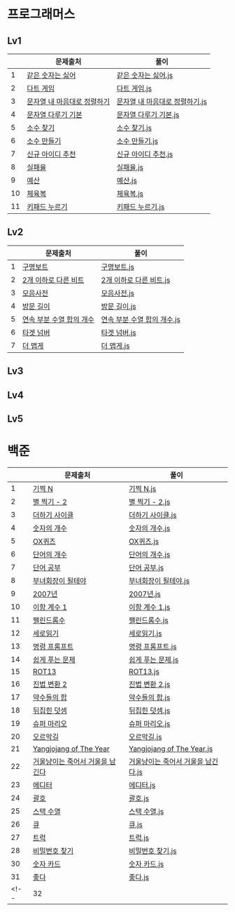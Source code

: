 # 프로그래머스

## Lv1
||문제출처|풀이|
|------|---|---|
|1|[같은 숫자는 싫어](https://school.programmers.co.kr/learn/courses/30/lessons/12906)|[같은 숫자는 싫어.js](https://github.com/Battle-Algorithm/HJ/commit/16cd09b357bb77955cf7ea94e1ffc3a355575cd3)|
|2|[다트 게임](https://school.programmers.co.kr/learn/courses/30/lessons/17682)|[다트 게임.js](https://github.com/Battle-Algorithm/HJ/commit/d37a9431a1c1a3721b2057b2072e66d8a35d6045)|
|3|[문자열 내 마음대로 정렬하기](https://school.programmers.co.kr/learn/courses/30/lessons/12915)|[문자열 내 마음대로 정렬하기.js](https://github.com/Battle-Algorithm/HJ/commit/e984ea2ba38e058fc094e94a2565edbe5aa8d770)|
|4|[문자열 다루기 기본](https://school.programmers.co.kr/learn/courses/30/lessons/12918)|[문자열 다루기 기본.js](https://github.com/Battle-Algorithm/HJ/commit/0df0f8a6f4fde151a70f309ffb120fd2152e74f4)|
|5|[소수 찾기](https://school.programmers.co.kr/learn/courses/30/lessons/12921)|[소수 찾기.js](https://github.com/Battle-Algorithm/HJ/commit/f144b87dd004de0039c039047177a4739e4ce09f)|
|6|[소수 만들기](https://school.programmers.co.kr/learn/courses/30/lessons/12977)|[소수 만들기.js](https://github.com/Battle-Algorithm/HJ/commit/272d4981b54f2483c8230e83ddbf651ce7c60eb3)|
|7|[신규 아이디 추천](https://school.programmers.co.kr/learn/courses/30/lessons/72410)|[신규 아이디 추천.js](https://github.com/Battle-Algorithm/HJ/commit/be3023dd6a18bf24fc61fcbb7c08686df44b175e)|
|8|[실패율](https://school.programmers.co.kr/learn/courses/30/lessons/42889)|[실패율.js](https://github.com/Battle-Algorithm/HJ/commit/69f4564984000d86294985439fbe47bc5dbabb12)|
|9|[예산](https://school.programmers.co.kr/learn/courses/30/lessons/12982)|[예산.js](https://github.com/Battle-Algorithm/HJ/commit/f8e7fcb8d52e3c13b5055eafbd266217c3196bf3)|
|10|[체육복](https://school.programmers.co.kr/learn/courses/30/lessons/42862)|[체육복.js](https://github.com/Battle-Algorithm/HJ/commit/3f2bc02c14339d7b14cce8f7ab106e8496e24677)|
|11|[키패드 누르기](https://school.programmers.co.kr/learn/courses/30/lessons/67256)|[키패드 누르기.js](https://github.com/Battle-Algorithm/HJ/commit/1bc30a8d0bbe9f2faa0ad058992cf1281c4dfed1)|

## Lv2
||문제출처|풀이|
|------|---|---|
|1|[구명보트](https://school.programmers.co.kr/learn/courses/30/lessons/42885)|[구명보트.js](https://github.com/Battle-Algorithm/HJ/commit/6e33bee19417d678b201acd84e65e3d6a17836cf)|
|2|[2개 이하로 다른 비트](https://school.programmers.co.kr/learn/courses/30/lessons/77885)|[2개 이하로 다른 비트.js](https://github.com/Battle-Algorithm/HJ/commit/073a612eb0146311f870c4d170df9d2a4482212e)|
|3|[모음사전](https://school.programmers.co.kr/learn/courses/30/lessons/84512)|[모음사전.js](https://github.com/Battle-Algorithm/HJ/commit/2c137a7af55b60df685582ae0695e700e8927237)|
|4|[방문 길이](https://school.programmers.co.kr/learn/courses/30/lessons/49994?language=javascript)|[방문 길이.js](https://github.com/Battle-Algorithm/HJ/commit/161bfa8a86f15b1cc1bf4b1b5ffbc349c48893bb)|
|5|[연속 부분 수열 합의 개수](https://school.programmers.co.kr/learn/courses/30/lessons/131701)|[연속 부분 수열 합의 개수.js](https://github.com/Battle-Algorithm/HJ/commit/d47abe5cbf6426c9dab9da235d701aa30581b2f9)|
|6|[타겟 넘버](https://school.programmers.co.kr/learn/courses/30/lessons/43165)|[타겟 넘버.js](https://github.com/Battle-Algorithm/HJ/commit/61ea655b9103a55e17e54e3e7d14ed2082862949)|
|7|[더 맵게](https://school.programmers.co.kr/learn/courses/30/lessons/42626)|[더 맵게.js](https://github.com/Battle-Algorithm/HJ/commit/362bd24076883e91e1d6c8d616821e39ecd23173)|

## Lv3

## Lv4

## Lv5

# 백준
||문제출처|풀이|
|------|---|---|
|1|[기찍 N](https://www.acmicpc.net/problem/2742)|[기찍 N.js](https://github.com/Battle-Algorithm/HJ/commit/16b6ee280f1e79e8b4ef74c99704227993237c71)|
|2|[별 찍기 - 2](https://www.acmicpc.net/problem/2439)|[별 찍기 - 2.js](https://github.com/Battle-Algorithm/HJ/commit/1e98309d779f289a480c60ff9a82e37b26ab3733)|
|3|[더하기 사이클](https://www.acmicpc.net/problem/1110)|[더하기 사이클.js](https://github.com/Battle-Algorithm/HJ/commit/4c9b99434f786f3eb6d93b0a8b231259a804633c)|
|4|[숫자의 개수](https://www.acmicpc.net/problem/2577)|[숫자의 개수.js](https://github.com/Battle-Algorithm/HJ/commit/d670b7cf10268ffab84aa19673e711d5cfdbf02e)|
|5|[OX퀴즈](https://www.acmicpc.net/problem/8958)|[OX퀴즈.js](https://github.com/Battle-Algorithm/HJ/commit/e7ebba5a05f4dfe5bfb754648addd407f5363fbf)|
|6|[단어의 개수](https://www.acmicpc.net/problem/1152)|[단어의 개수.js](https://github.com/Battle-Algorithm/HJ/commit/4105b8e2fd892d8832dd3b8daafba141d324fff2)|
|7|[단어 공부](https://www.acmicpc.net/problem/1157)|[단어 공부.js](https://github.com/Battle-Algorithm/HJ/commit/c96d59c2dc68b63cd9a2b698051d16b728cbc637)|
|8|[부녀회장이 될테야](https://www.acmicpc.net/problem/2775)|[부녀회장이 될테야.js](https://github.com/Battle-Algorithm/HJ/commit/3f4bc84ce1ab3adc8bf3b47c5578975d86f65b7e)|
|9|[2007년](https://www.acmicpc.net/problem/1924)|[2007년.js](https://github.com/Battle-Algorithm/HJ/commit/c7f8caad8ffed206beb9867b8e8193f18951c303)|
|10|[이항 계수 1](https://www.acmicpc.net/problem/11050)|[이항 계수 1.js](https://github.com/Battle-Algorithm/HJ/commit/d626926bbb0f3bf16fa76cbb93b6c08dfe5c779f)|
|11|[팰린드롬수](https://www.acmicpc.net/problem/1259)|[팰린드롬수.js](https://github.com/Battle-Algorithm/HJ/commit/0d969d97547beee1b7ba3d0e1ba7806d4ad28e60)|
|12|[세로읽기](https://www.acmicpc.net/problem/10798)|[세로읽기.js](https://github.com/Battle-Algorithm/HJ/commit/7704536ba69f32f99a19f1f23f949a0e1b8a880f)|
|13|[명령 프롬프트](https://www.acmicpc.net/problem/1032)|[명령 프롬프트.js](https://github.com/Battle-Algorithm/HJ/commit/1046dc38431ef47e4c0289707723e6b952c576f9)|
|14|[쉽게 푸는 문제](https://www.acmicpc.net/problem/1292)|[쉽게 푸는 문제.js](https://github.com/Battle-Algorithm/HJ/commit/84af129032ff76dad98bcf346712ed189b3dae1d)|
|15|[ROT13](https://www.acmicpc.net/problem/11655)|[ROT13.js](https://github.com/Battle-Algorithm/HJ/commit/408667d533350c42edd664747d834920b43c29c3)|
|16|[진법 변환 2](https://www.acmicpc.net/problem/11005)|[진법 변환 2.js](https://github.com/Battle-Algorithm/HJ/commit/e460794e2064c9887cd2583536c8d2730f5a7a9e)|
|17|[약수들의 합](https://www.acmicpc.net/problem/9506)|[약수들의 합.js](https://github.com/Battle-Algorithm/HJ/commit/fffd77d0b07ee43fb89c598f80a88e83847b6a7c)|
|18|[뒤집힌 덧셈](https://www.acmicpc.net/problem/1357)|[뒤집힌 덧셈.js](https://github.com/Battle-Algorithm/HJ/commit/af1d334e9856b5ce5239d535cb809a0513d921fe)|
|19|[슈퍼 마리오](https://www.acmicpc.net/problem/2851)|[슈퍼 마리오.js](https://github.com/Battle-Algorithm/HJ/commit/769f278c177193ba387f4a32ca5c14078864da7e)|
|20|[오르막길](https://www.acmicpc.net/problem/2846)|[오르막길.js](https://github.com/Battle-Algorithm/HJ/commit/388db9060734c5891271e9c6184d972ab228afa3)|
|21|[Yangjojang of The Year](https://www.acmicpc.net/problem/11557)|[Yangjojang of The Year.js](https://github.com/Battle-Algorithm/HJ/commit/a599b46d00d87566874a1ea593a0bf201caa7c57)|
|22|[거울냥이는 죽어서 거울을 남긴다](https://www.acmicpc.net/problem/16226)|[거울냥이는 죽어서 거울을 남긴다.js](https://github.com/Battle-Algorithm/HJ/commit/b0fdd0d104a5b3abc7d7d8df1e8478ec30c88559)|
|23|[에디터](https://www.acmicpc.net/problem/1406)|[에디터.js](https://github.com/Battle-Algorithm/HJ/commit/a44d46869a4d630954b4acaff283001509c41353)|
|24|[괄호](https://www.acmicpc.net/problem/9012)|[괄호.js](https://github.com/Battle-Algorithm/HJ/commit/d451e823ed63ea555f07d802e9ecfa78e3e06756)|
|25|[스택 수열](https://www.acmicpc.net/problem/1874)|[스택 수열.js](https://github.com/Battle-Algorithm/HJ/commit/48f6385464d5ea92b9d8cc6756dc45e4c266207c)|
|26|[큐](https://www.acmicpc.net/problem/10845)|[큐.js](https://github.com/Battle-Algorithm/HJ/commit/7df767e5e8226ebd6eabfe85e91fb3b85785aea3)|
|27|[트럭](https://www.acmicpc.net/problem/13335)|[트럭.js](https://github.com/Battle-Algorithm/HJ/commit/7cf7abb0e5f4dfbc9f39e54b85c7be27c8cce956)|
|28|[비밀번호 찾기](https://www.acmicpc.net/problem/17219)|[비밀번호 찾기.js](https://github.com/Battle-Algorithm/HJ/commit/dd329b0d748e83d1ac03300a6561896c3256a922)|
|30|[숫자 카드](https://www.acmicpc.net/problem/10815)|[숫자 카드.js](https://github.com/Battle-Algorithm/HJ/commit/e32bfd03116e3050f4da1b96b6cc2ad96465e2c1)|
|31|[좋다](https://www.acmicpc.net/problem/1253)|[좋다.js](https://github.com/Battle-Algorithm/HJ/commit/ad20d62676ade18ad8f2c9fa9f29d1fcaa875daf)|
<!--|32|[]()|[.js]()|-->

<!--|1|[]()|[.js]()|-->
